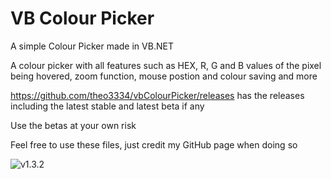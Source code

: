 # VB Colour Picker

A simple Colour Picker made in VB.NET

A colour picker with all features such as HEX, R, G and B values of the pixel being hovered, zoom function, mouse postion and colour saving and more

https://github.com/theo3334/vbColourPicker/releases has the releases including the latest stable and latest beta if any

Use the betas at your own risk

Feel free to use these files, just credit my GitHub page when doing so

![v1.3.2](https://i.imgur.com/4MBUtUl.png)
